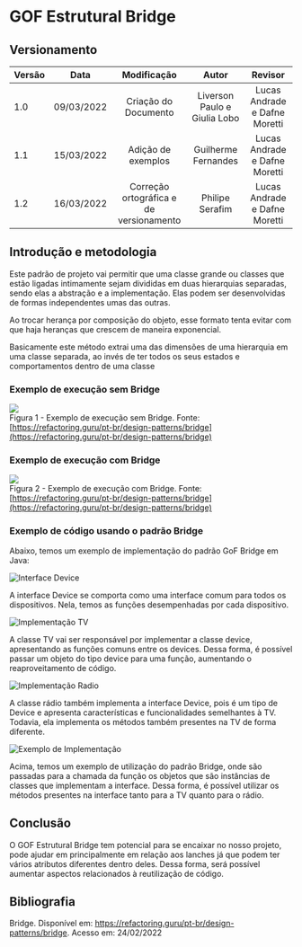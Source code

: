 # GOF Estrutural Bridge

## Versionamento

| Versão |    Data    |               Modificação               |            Autor             |            Revisor            |
| ------ | :--------: | :-------------------------------------: | :--------------------------: | :---------------------------: |
| 1.0    | 09/03/2022 |          Criação do Documento           | Liverson Paulo e Giulia Lobo | Lucas Andrade e Dafne Moretti |
| 1.1    | 15/03/2022 |           Adição de exemplos            |     Guilherme Fernandes      | Lucas Andrade e Dafne Moretti |
| 1.2    | 16/03/2022 | Correção ortográfica e de versionamento |       Philipe Serafim        | Lucas Andrade e Dafne Moretti |

## Introdução e metodologia

Este padrão de projeto vai permitir que uma classe grande ou classes que estão ligadas intimamente sejam divididas em duas hierarquias separadas, sendo elas a abstração e a implementação. Elas podem ser desenvolvidas de formas independentes umas das outras.

Ao trocar herança por composição do objeto, esse formato tenta evitar com que haja heranças que crescem de maneira exponencial.

Basicamente este método extrai uma das dimensões de uma hierarquia em uma classe separada, ao invés de ter todos os seus estados e comportamentos dentro de uma classe

### Exemplo de execução sem Bridge

![](../../assets/images/bridgept1.png)
</br> Figura 1 - Exemplo de execução sem Bridge. Fonte: [https://refactoring.guru/pt-br/design-patterns/bridge](https://refactoring.guru/pt-br/design-patterns/bridge)

### Exemplo de execução com Bridge

![](../../assets/images/bridgept2.png)
</br> Figura 2 - Exemplo de execução com Bridge. Fonte: [https://refactoring.guru/pt-br/design-patterns/bridge](https://refactoring.guru/pt-br/design-patterns/bridge)

### Exemplo de código usando o padrão Bridge

Abaixo, temos um exemplo de implementação do padrão GoF Bridge em Java:

![Interface Device](../../assets/images/deviceInterface.png)

A interface Device se comporta como uma interface comum para todos os dispositivos. Nela, temos as funções desempenhadas por cada dispositivo.

![Implementação TV](../../assets/images/tvImplementation.png)

A classe TV vai ser responsável por implementar a classe device, apresentando as funções comuns entre os devices. Dessa forma, é possível passar um objeto do tipo device para uma função, aumentando o reaproveitamento de código.

![Implementação Radio](../../assets/images/radioImplementation.png)

A classe rádio também implementa a interface Device, pois é um tipo de Device e apresenta características e funcionalidades semelhantes à TV. Todavia, ela implementa os métodos também presentes na TV de forma diferente.

![Exemplo de Implementação](../../assets/images/implementationExample.png)

Acima, temos um exemplo de utilização do padrão Bridge, onde são passadas para a chamada da função os objetos que são instâncias de classes que implementam a interface. Dessa forma, é possível utilizar os métodos presentes na interface tanto para a TV quanto para o rádio.

## Conclusão

O GOF Estrutural Bridge tem potencial para se encaixar no nosso projeto, pode ajudar em principalmente em relação aos lanches já que podem ter vários atributos diferentes dentro deles. Dessa forma, será possível aumentar aspectos relacionados à reutilização de código.

## Bibliografia

Bridge. Disponível em: https://refactoring.guru/pt-br/design-patterns/bridge. Acesso em: 24/02/2022
